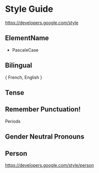 # Style Guide

https://developers.google.com/style

## ElementName

- PascaleCase

## Bilingual

{ French,  English }

## Tense

## Remember Punctuation!

Periods

## Gender Neutral Pronouns

## Person

https://developers.google.com/style/person


